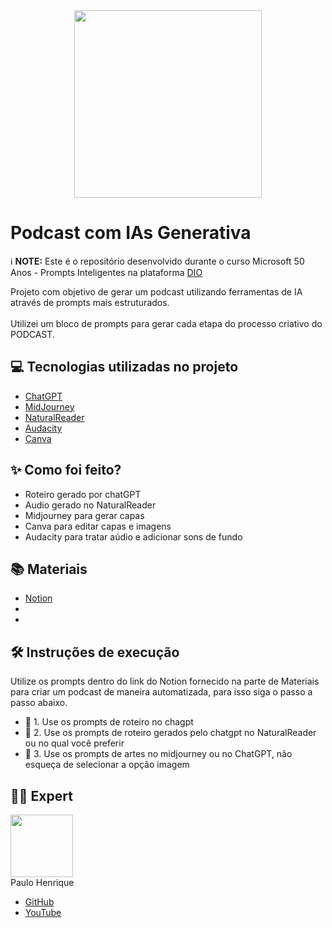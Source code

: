 <div align="center">
  <img src="https://github.com/user-attachments/assets/9d55cc10-3013-47c1-af25-242570dd5397" width="300" style="max-width: 100%;">
</div>

<h1 tabindex="-1" class="heading-element" dir="auto">Podcast com IAs Generativa</h1>

<p dir="auto">
  ℹ️ <strong>NOTE:</strong> Este é o repositório desenvolvido durante o curso Microsoft 50 Anos - Prompts Inteligentes na plataforma
  <a href="https://dio.me" rel="nofollow">DIO</a>
</p>

<p dir="auto">
  Projeto com objetivo de gerar um podcast utilizando ferramentas de IA através de prompts mais estruturados.<br><br>
  Utilizei um bloco de prompts para gerar cada etapa do processo criativo do PODCAST.
</p>

<h2 tabindex="-1" class="heading-element" dir="auto">💻 Tecnologias utilizadas no projeto</h2>

<ul dir="auto">
  <li><a href="http://chat.openai.com/" rel="nofollow">ChatGPT</a></li>
  <li><a href="https://www.midjourney.com/explore?tab=top_month" rel="nofollow">MidJourney</a></li>
  <li><a href="https://www.naturalreaders.com/" rel="nofollow">NaturalReader</a></li>
  <li><a href="https://www.audacityteam.org/" rel="nofollow">Audacity</a></li>
  <li><a href="https://www.canva.com/" rel="nofollow">Canva</a></li>
</ul>

<h2 tabindex="-1" class="heading-element" dir="auto" style="text-align: left;">✨ Como foi feito?</h2>

<ul dir="auto">
<li>Roteiro gerado por chatGPT</li>
<li>Audio gerado no NaturalReader</li>
<li>Midjourney para gerar capas</li>
<li>Canva para editar capas e imagens</li>
<li>Audacity para tratar aúdio e adicionar sons de fundo</li>
</ul>

<h2 tabindex="-1" class="heading-element" dir="auto" style="text-align: left;">📚 Materiais</h2>

<ul dir="auto">
<li><a href="https://www.notion.so/PODECAST-IA-21d1b64ff08580c6b0a5da5866548235?source=copy_link">Notion</a></li>
<li></li>
<li></li>
</ul>

<h2 tabindex="-1" class="heading-element" dir="auto" style="text-align: left;">🛠️ Instruções de execução</h2>

<p dir="auto">
Utilize os prompts dentro do link do Notion fornecido na parte de Materiais para criar um podcast de maneira automatizada, para isso siga o passo a passo abaixo.
</p>

<ul dir="auto">
<li>🤖 1. Use os prompts de roteiro no chagpt</li>
<li>🤖 2. Use os prompts de roteiro gerados pelo chatgpt no NaturalReader ou no qual você preferir</li>
<li>🤖 3. Use os prompts de artes no midjourney ou no ChatGPT, não esqueça de selecionar a opção imagem</li>
</ul>

<h2 tabindex="-1" class="heading-element" dir="auto" style="text-align: left;">👨‍💻 Expert</h2>

<div align="left">
  <img src="https://github.com/user-attachments/assets/b80f6c88-54a8-4a05-a0ad-0c0cbe33c85f" width="100" style="max-width: 100%;">
</div>
Paulo Henrique
<ul align="left">
  <li><a href="https://github.com/PH-moraes">GitHub</a></li>
  <li><a href="https://www.youtube.com/@phmoraesgamestutorial">YouTube</a></li>
</ul>

